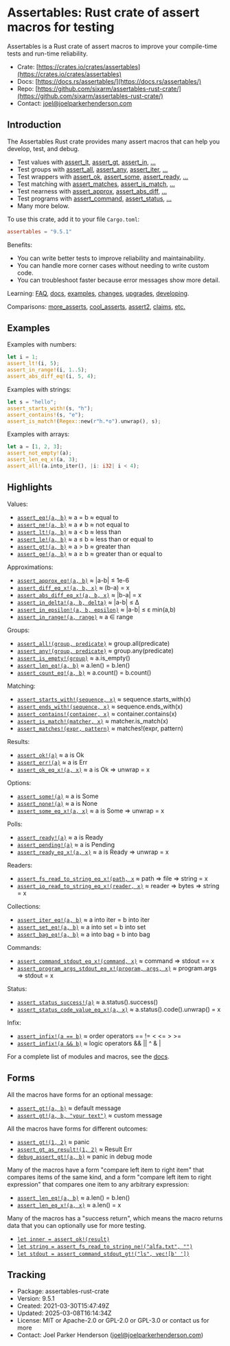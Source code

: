 <!--
tags: #assert #assertion #rust #testing #macros #tdd #testdrivendevelopment
-->

# Assertables: Rust crate of assert macros for testing

Assertables is a Rust crate of assert macros to improve your compile-time tests and run-time reliability.

* Crate: [https://crates.io/crates/assertables](https://crates.io/crates/assertables)
* Docs: [https://docs.rs/assertables/](https://docs.rs/assertables/)
* Repo: [https://github.com/sixarm/assertables-rust-crate/](https://github.com/sixarm/assertables-rust-crate/)
* Contact: [joel@joelparkerhenderson.com](mailto:joel@joelparkerhenderson.com)

## Introduction

The Assertables Rust crate provides many assert macros
that can help you develop, test, and debug.

* Test values with
  [assert_lt](https://docs.rs/assertables/9.5.4/assertables/assert_lt),
  [assert_gt](https://docs.rs/assertables/9.5.4/assertables/assert_gt),
  [assert_in](https://docs.rs/assertables/9.5.4/assertables/assert_in),
  […](https://docs.rs/assertables)
* Test groups with
  [assert_all](https://docs.rs/assertables/9.5.4/assertables/assert_all),
  [assert_any](https://docs.rs/assertables/9.5.4/assertables/assert_any),
  [assert_iter](https://docs.rs/assertables/9.5.4/assertables/assert_iter),
  […](https://docs.rs/assertables)
* Test wrappers with
  [assert_ok](https://docs.rs/assertables/9.5.4/assertables/assert_ok),
  [assert_some](https://docs.rs/assertables/9.5.4/assertables/assert_some),
  [assert_ready](https://docs.rs/assertables/9.5.4/assertables/assert_ready),
  […](https://docs.rs/assertables)
* Test matching with
  [assert_matches](https://docs.rs/assertables/9.5.4/assertables/assert_matches),
  [assert_is_match](https://docs.rs/assertables/9.5.4/assertables/assert_is_match),
  […](https://docs.rs/assertables)
* Test nearness with
  [assert_approx](https://docs.rs/assertables/9.5.4/assertables/assert_approx),
  [assert_abs_diff](https://docs.rs/assertables/9.5.4/assertables/assert_abs_diff),
  […](https://docs.rs/assertables/)
* Test programs with
  [assert_command](https://docs.rs/assertables/9.5.4/assertables/assert_command),
  [assert_status](https://docs.rs/assertables/9.5.4/assertables/assert_staus),
  […](https://docs.rs/assertables)
* Many more below.

To use this crate, add it to your file `Cargo.toml`:

```toml
assertables = "9.5.1"
```

Benefits:

* You can write better tests to improve reliability and maintainability.
* You can handle more corner cases without needing to write custom code.
* You can troubleshoot faster because error messages show more detail.

Learning:
[FAQ](https://github.com/SixArm/assertables-rust-crate/tree/main/help/faq),
[docs](https://docs.rs/assertables/),
[examples](https://github.com/SixArm/assertables-rust-crate/blob/main/tests/examples/),
[changes](https://github.com/SixArm/assertables-rust-crate/tree/main/CHANGES.md),
[upgrades](https://github.com/SixArm/assertables-rust-crate/tree/main/help/upgrades/upgrade-from-version-8-to-9),
[developing](https://github.com/SixArm/assertables-rust-crate/tree/main/help/developing/).

Comparisons:
[more_asserts](https://github.com/SixArm/assertables-rust-crate/tree/main/help/comparisons/more_asserts),
[cool_asserts](https://github.com/SixArm/assertables-rust-crate/tree/main/help/comparisons/cool_asserts),
[assert2](https://github.com/SixArm/assertables-rust-crate/tree/main/help/comparisons/assert2),
[claims](https://github.com/SixArm/assertables-rust-crate/tree/main/help/comparisons/claims),
[etc.](https://github.com/SixArm/assertables-rust-crate/tree/main/help/comparisons)

## Examples

Examples with numbers:

```rust
let i = 1;
assert_lt!(i, 5);
assert_in_range!(i, 1..5);
assert_abs_diff_eq!(i, 5, 4);
```

Examples with strings:

```rust
let s = "hello";
assert_starts_with!(s, "h");
assert_contains!(s, "e");
assert_is_match!(Regex::new(r"h.*o").unwrap(), s);
```

Examples with arrays:

```rust
let a = [1, 2, 3];
assert_not_empty!(a);
assert_len_eq_x!(a, 3);
assert_all!(a.into_iter(), |i: i32| i < 4);
```

## Highlights

Values:

* [`assert_eq!(a, b)`](https://docs.rs/assertables/9.5.4/assertables/assert_eq) ≈ a = b ≈ equal to
* [`assert_ne!(a, b)`](https://docs.rs/assertables/9.5.4/assertables/assert_ne) ≈ a ≠ b ≈ not equal to
* [`assert_lt!(a, b)`](https://docs.rs/assertables/9.5.4/assertables/assert_lt) ≈ a < b ≈ less than
* [`assert_le!(a, b)`](https://docs.rs/assertables/9.5.4/assertables/assert_le) ≈ a ≤ b ≈ less than or equal to
* [`assert_gt!(a, b)`](https://docs.rs/assertables/9.5.4/assertables/assert_gt) ≈ a > b ≈ greater than
* [`assert_ge!(a, b)`](https://docs.rs/assertables/9.5.4/assertables/assert_ge) ≈ a ≥ b ≈ greater than or equal to

Approximations:

* [`assert_approx_eq!(a, b)`](https://docs.rs/assertables/9.5.4/assertables/assert_approx/assert_approx_eq) ≈ |a-b| ≤ 1e-6
* [`assert_diff_eq_x!(a, b, x)`](https://docs.rs/assertables/9.5.4/assertables/assert_diff/assert_diff_eq_x) ≈ (b-a) = x
* [`assert_abs_diff_eq_x!(a, b, x)`](https://docs.rs/assertables/9.5.4/assertables/assert_abs_diff/assert_abs_diff_eq_x) ≈ |b-a| = x
* [`assert_in_delta!(a, b, delta)`](https://docs.rs/assertables/9.5.4/assertables/assert_in/assert_in_delta) ≈ |a-b| ≤ Δ
* [`assert_in_epsilon!(a, b, epsilon)`](https://docs.rs/assertables/9.5.4/assertables/assert_in/assert_in_epsilon) ≈ |a-b| ≤ ε min(a,b)
* [`assert_in_range!(a, range)`](https://docs.rs/assertables/9.5.4/assertables/assert_in/assert_in_range) ≈ a ∈ range

Groups:

* [`assert_all!(group, predicate)`](https://docs.rs/assertables/9.5.4/assertables/assert_all) ≈ group.all(predicate)
* [`assert_any!(group, predicate)`](https://docs.rs/assertables/9.5.4/assertables/assert_any) ≈ group.any(predicate)
* [`assert_is_empty!(group)`](https://docs.rs/assertables/9.5.4/assertables/assert_is_empty/assert_is_empty) ≈ a.is_empty()
* [`assert_len_eq!(a, b)`](https://docs.rs/assertables/9.5.4/assertables/assert_len/assert_len_eq) ≈ a.len() = b.len()
* [`assert_count_eq!(a, b)`](https://docs.rs/assertables/9.5.4/assertables/assert_count/assert_count_eq) ≈ a.count() = b.count()

Matching:

* [`assert_starts_with!(sequence, x)`](https://docs.rs/assertables/9.5.4/assertables/assert_starts_with) ≈ sequence.starts_with(x)
* [`assert_ends_with!(sequence, x)`](https://docs.rs/assertables/9.5.4/assertables/assert_ends_with) ≈ sequence.ends_with(x)
* [`assert_contains!(container, x)`](https://docs.rs/assertables/9.5.4/assertables/assert_contains) ≈ container.contains(x)
* [`assert_is_match!(matcher, x)`](https://docs.rs/assertables/9.5.4/assertables/assert_is_match) ≈ matcher.is_match(x)
* [`assert_matches!(expr, pattern)`](https://docs.rs/assertables/9.5.4/assertables/assert_matches) ≈ matches!(expr, pattern)

Results:

* [`assert_ok!(a)`](https://docs.rs/assertables/9.5.4/assertables/assert_ok) ≈ a is Ok
* [`assert_err!(a)`](https://docs.rs/assertables/9.5.4/assertables/assert_err) ≈ a is Err
* [`assert_ok_eq_x!(a, x)`](https://docs.rs/assertables/9.5.4/assertables/assert_ok/assert_ok_eq_x) ≈ a is Ok ⇒ unwrap = x

Options:

* [`assert_some!(a)`](https://docs.rs/assertables/9.5.4/assertables/assert_some) ≈ a is Some
* [`assert_none!(a)`](https://docs.rs/assertables/9.5.4/assertables/assert_none) ≈ a is None
* [`assert_some_eq_x!(a, x)`](https://docs.rs/assertables/9.5.4/assertables/assert_some/assert_some_eq_x) ≈ a is Some ⇒ unwrap = x

Polls:

* [`assert_ready!(a)`](https://docs.rs/assertables/9.5.4/assertables/assert_ready) ≈ a is Ready
* [`assert_pending!(a)`](https://docs.rs/assertables/9.5.4/assertables/assert_pending) ≈ a is Pending
* [`assert_ready_eq_x!(a, x)`](https://docs.rs/assertables/9.5.4/assertables/assert_ready/assert_ready_eq_x) ≈ a is Ready ⇒ unwrap = x

Readers:

* [`assert_fs_read_to_string_eq_x!(path, x`](https://docs.rs/assertables/9.5.4/assertables/assert_fs_read_to_string) ≈ path ⇒ file ⇒ string = x
* [`assert_io_read_to_string_eq_x!(reader, x)`](https://docs.rs/assertables/9.5.4/assertables/assert_io_read_to_string) ≈ reader ⇒ bytes ⇒ string = x

Collections:

* [`assert_iter_eq!(a, b)`](https://docs.rs/assertables/9.5.4/assertables/assert_iter) ≈ a into iter = b into iter
* [`assert_set_eq!(a, b)`](https://docs.rs/assertables/9.5.4/assertables/assert_set) ≈ a into set = b into set
* [`assert_bag_eq!(a, b)`](https://docs.rs/assertables/9.5.4/assertables/assert_bag) ≈ a into bag = b into bag

Commands:

* [`assert_command_stdout_eq_x!(command, x)`](https://docs.rs/assertables/9.5.4/assertables/assert_command) ≈ command ⇒ stdout == x
* [`assert_program_args_stdout_eq_x!(program, args, x)`](https://docs.rs/assertables/9.5.4/assertables/assert_program_args) ≈ program.args ⇒ stdout = x

Status:

* [`assert_status_success!(a)`](https://docs.rs/assertables/9.5.4/assertables/assert_status/assert_status_success) ≈ a.status().success()
* [`assert_status_code_value_eq_x!(a, x)`](https://docs.rs/assertables/9.5.4/assertables/assert_status/assert_status_code_value_eq_x) ≈ a.status().code().unwrap() = x

Infix:

* [`assert_infix!(a == b)`](https://docs.rs/assertables/9.5.4/assertables/assert_infix) ≈ order operators == != < <= > >=
* [`assert_infix!(a && b)`](https://docs.rs/assertables/9.5.4/assertables/assert_infix) ≈ logic operators && || ^ & |

For a complete list of modules and macros, see the [docs](https://docs.rs/assertables/).


## Forms

All the macros have forms for an optional message:

* [`assert_gt!(a, b)`](https://docs.rs/assertables/9.5.4/assertables/macro.assert_gt.html) ≈ default message
* [`assert_gt!(a, b, "your text")`](https://docs.rs/assertables/9.5.4/assertables/macro.assert_gt.html) ≈ custom message

All the macros have forms for different outcomes:

* [`assert_gt!(1, 2)`](https://docs.rs/assertables/9.5.4/assertables/macro.assert_gt.html) ≈ panic
* [`assert_gt_as_result!(1, 2)`](https://docs.rs/assertables/9.5.4/assertables/macro.assert_gt_as_result.html) ≈  Result Err
* [`debug_assert_gt!(a, b)`](https://docs.rs/assertables/9.5.4/assertables/macro.debug_assert_gt.html) ≈ panic in debug mode

Many of the macros have a form "compare left item to right item" that compares
items of the same kind, and a form "compare left item to right expression" that
compares one item to any arbitrary expression:

* [`assert_len_eq!(a, b)`](https://docs.rs/assertables/9.5.4/assertables/macro.assert_ok_eq.html) ≈ a.len() = b.len()
* [`assert_len_eq_x!(a, x)`](https://docs.rs/assertables/9.5.4/assertables/macro.assert_ok_eq_x.html) ≈ a.len() = x

Many of the macros has a "success return", which means the macro returns data that you can optionally use for more testing.

* [`let inner = assert_ok!(result)`](https://docs.rs/assertables/9.5.4/assertables/macro.assert_ok.html)
* [`let string = assert_fs_read_to_string_ne!("alfa.txt", "")`](https://docs.rs/assertables/9.5.4/assertables/macro.assert_fs_read_to_string_ne.html)
* [`let stdout = assert_command_stdout_gt!("ls", vec![b' '])`](https://docs.rs/assertables/9.5.4/assertables/macro.assert_command_stdout_gt.html)


## Tracking

* Package: assertables-rust-crate
* Version: 9.5.1
* Created: 2021-03-30T15:47:49Z
* Updated: 2025-03-08T16:14:34Z
* License: MIT or Apache-2.0 or GPL-2.0 or GPL-3.0 or contact us for more
* Contact: Joel Parker Henderson (joel@joelparkerhenderson.com)

